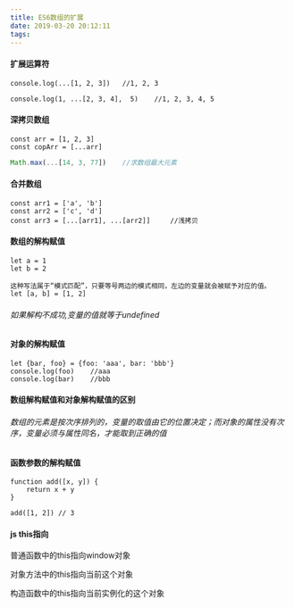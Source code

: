 ```yaml
---
title: ES6数组的扩展
date: 2019-03-20 20:12:11
tags:
---
```


#### 扩展运算符

```
console.log(...[1, 2, 3])	//1, 2, 3

console.log(1, ...[2, 3, 4],  5)	//1, 2, 3, 4, 5
```

#### 深拷贝数组

```
const arr = [1, 2, 3]
const copArr = [...arr]
```

```javascript
Math.max(...[14, 3, 77])	//求数组最大元素
```

#### 合并数组

```
const arr1 = ['a', 'b']
const arr2 = ['c', 'd']
const arr3 = [...[arr1], ...[arr2]]		//浅拷贝
```

#### 数组的解构赋值

```
let a = 1
let b = 2

这种写法属于“模式匹配”，只要等号两边的模式相同，左边的变量就会被赋予对应的值。
let [a, b] = [1, 2]
```

###### 如果解构不成功,变量的值就等于undefined

#### 对象的解构赋值

```
let {bar, foo} = {foo: 'aaa', bar: 'bbb'}
console.log(foo)	//aaa
console.log(bar)	//bbb
```

#### 数组解构赋值和对象解构赋值的区别

###### 数组的元素是按次序排列的，变量的取值由它的位置决定；而对象的属性没有次序，变量必须与属性同名，才能取到正确的值

#### 函数参数的解构赋值

```
function add([x, y]) {
	return x + y
}

add([1, 2])	// 3
```

#### js this指向

普通函数中的this指向window对象

对象方法中的this指向当前这个对象

构造函数中的this指向当前实例化的这个对象